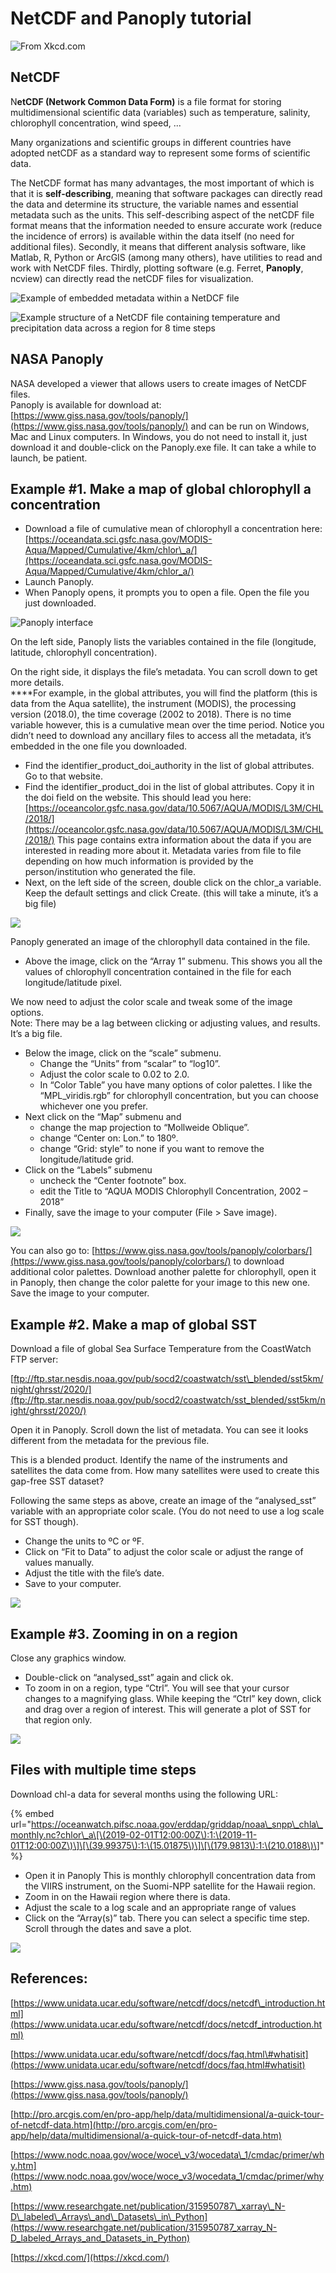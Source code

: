 # NetCDF and Panoply tutorial

![From Xkcd.com](../.gitbook/assets/image%20%2889%29.png)



## NetCDF

N**etCDF \(Network Common Data Form\)** is a file format for storing multidimensional scientific data \(variables\) such as temperature, salinity, chlorophyll concentration, wind speed, ...

Many organizations and scientific groups in different countries have adopted netCDF as a standard way to represent some forms of scientific data.

The NetCDF format has many advantages, the most important of which is that it is **self-describing**, meaning that software packages can directly read the data and determine its structure, the variable names and essential metadata such as the units. This self-describing aspect of the netCDF file format means that the information needed to ensure accurate work \(reduce the incidence of errors\) is available within the data itself \(no need for additional files\). Secondly, it means that different analysis software, like Matlab, R, Python or ArcGIS \(among many others\), have utilities to read and work with NetCDF files. Thirdly, plotting software \(e.g. Ferret, **Panoply**, ncview\) can directly read the netCDF files for visualization.

![Example of embedded metadata within a NetDCF file](../.gitbook/assets/image%20%2862%29.png)

![Example structure of a NetCDF file containing temperature and precipitation data across a region for 8 time steps](../.gitbook/assets/image%20%288%29.png)

## NASA Panoply

NASA developed a viewer that allows users to create images of NetCDF files.  
Panoply is available for download at: [https://www.giss.nasa.gov/tools/panoply/](https://www.giss.nasa.gov/tools/panoply/) and can be run on Windows, Mac and Linux computers. In Windows, you do not need to install it, just download it and double-click on the Panoply.exe file. It can take a while to launch, be patient.

## Example \#1. Make a map of global chlorophyll a concentration

* Download a file of cumulative mean of chlorophyll a concentration here: [https://oceandata.sci.gsfc.nasa.gov/MODIS-Aqua/Mapped/Cumulative/4km/chlor\_a/](https://oceandata.sci.gsfc.nasa.gov/MODIS-Aqua/Mapped/Cumulative/4km/chlor_a/)
* Launch Panoply. 
* When Panoply opens, it prompts you to open a file. Open the file you just downloaded.

![Panoply interface](../.gitbook/assets/image%20%2839%29.png)

On the left side, Panoply lists the variables contained in the file \(longitude, latitude, chlorophyll concentration\). 

On the right side, it displays the file’s metadata. You can scroll down to get more details.   
****For example, in the global attributes, you will find the platform \(this is data from the Aqua satellite\), the instrument \(MODIS\), the processing version \(2018.0\), the time coverage \(2002 to 2018\). There is no time variable however, this is a cumulative mean over the time period. Notice you didn’t need to download any ancillary files to access all the metadata, it’s embedded in the one file you downloaded.

* Find the identifier\_product\_doi\_authority in the list of global attributes. Go to that website. 
* Find the identifier\_product\_doi in the list of global attributes. Copy it in the doi field on the website. This should lead you here: [https://oceancolor.gsfc.nasa.gov/data/10.5067/AQUA/MODIS/L3M/CHL/2018/](https://oceancolor.gsfc.nasa.gov/data/10.5067/AQUA/MODIS/L3M/CHL/2018/)  This page contains extra information about the data if you are interested in reading more about it.  Metadata varies from file to file depending on how much information is provided by the person/institution who generated the file. 
* Next, on the left side of the screen, double click on the chlor\_a variable. Keep the default settings and click Create.  \(this will take a minute, it’s a big file\)

![](../.gitbook/assets/image%20%28181%29.png)

Panoply generated an image of the chlorophyll data contained in the file. 

* Above the image, click on the “Array 1” submenu.  This shows you all the values of chlorophyll concentration contained in the file for each longitude/latitude pixel. 

We now need to adjust the color scale and tweak some of the image options.   
Note: There may be a lag between clicking or adjusting values, and results. It’s a big file. 

* Below the image, click on the “scale” submenu. 
  * Change the “Units” from “scalar” to “log10”. 
  * Adjust the color scale to 0.02 to 2.0.
  * In “Color Table” you have many options of color palettes. I like the “MPL\_viridis.rgb” for chlorophyll concentration, but you can choose whichever one you prefer.  
* Next click on the “Map” submenu and 
  * change the map projection to “Mollweide Oblique”.
  * change “Center on: Lon.” to 180º.
  * change “Grid: style” to none if you want to remove the longitude/latitude grid.  
* Click on the “Labels” submenu 
  * uncheck the “Center footnote” box. 
  * edit the Title to “AQUA MODIS Chlorophyll Concentration, 2002 – 2018”  
* Finally, save the image to your computer \(File &gt; Save image\). 

![](../.gitbook/assets/image%20%2891%29.png)

You can also go to: [https://www.giss.nasa.gov/tools/panoply/colorbars/](https://www.giss.nasa.gov/tools/panoply/colorbars/) to download additional color palettes. Download another palette for chlorophyll, open it in Panoply, then change the color palette for your image to this new one. Save the image to your computer.

## Example \#2. Make a map of global SST

Download a file of global Sea Surface Temperature from the CoastWatch FTP server:

[ftp://ftp.star.nesdis.noaa.gov/pub/socd2/coastwatch/sst\_blended/sst5km/night/ghrsst/2020/](ftp://ftp.star.nesdis.noaa.gov/pub/socd2/coastwatch/sst_blended/sst5km/night/ghrsst/2020/)

Open it in Panoply. Scroll down the list of metadata. You can see it looks different from the metadata for the previous file. 

This is a blended product. Identify the name of the instruments and satellites the data come from. How many satellites were used to create this gap-free SST dataset? 

Following the same steps as above, create an image of the “analysed\_sst” variable with an appropriate color scale. \(You do not need to use a log scale for SST though\).

* Change the units to ºC or ºF. 
* Click on “Fit to Data” to adjust the color scale or adjust the range of values manually. 
* Adjust the title with the file’s date. 
* Save to your computer.

![](../.gitbook/assets/image%20%28104%29.png)

## Example \#3. Zooming in on a region

Close any graphics window. 

* Double-click on “analysed\_sst” again and click ok. 
* To zoom in on a region, type “Ctrl”. You will see that your cursor changes to a magnifying glass. While keeping the “Ctrl” key down, click and drag over a region of interest. This will generate a plot of SST for that region only.

![](../.gitbook/assets/image%20%28173%29.png)

## Files with multiple time steps

Download chl-a data for several months using the following URL:

{% embed url="https://oceanwatch.pifsc.noaa.gov/erddap/griddap/noaa\_snpp\_chla\_monthly.nc?chlor\_a\[\(2019-02-01T12:00:00Z\):1:\(2019-11-01T12:00:00Z\)\]\[\(39.99375\):1:\(15.01875\)\]\[\(179.9813\):1:\(210.0188\)\]" %}

* Open it in Panoply  This is monthly chlorophyll concentration data from the VIIRS instrument, on the Suomi-NPP satellite for the Hawaii region.
* Zoom in on the Hawaii region where there is data. 
* Adjust the scale to a log scale and an appropriate range of values 
* Click on the “Array\(s\)” tab. There you can select a specific time step. Scroll through the dates and save a plot.

![](../.gitbook/assets/image%20%28125%29.png)

## References:

 [https://www.unidata.ucar.edu/software/netcdf/docs/netcdf\_introduction.html](https://www.unidata.ucar.edu/software/netcdf/docs/netcdf_introduction.html) 

[https://www.unidata.ucar.edu/software/netcdf/docs/faq.html\#whatisit](https://www.unidata.ucar.edu/software/netcdf/docs/faq.html#whatisit)

[https://www.giss.nasa.gov/tools/panoply/](https://www.giss.nasa.gov/tools/panoply/) 

[http://pro.arcgis.com/en/pro-app/help/data/multidimensional/a-quick-tour-of-netcdf-data.htm](http://pro.arcgis.com/en/pro-app/help/data/multidimensional/a-quick-tour-of-netcdf-data.htm) 

[https://www.nodc.noaa.gov/woce/woce\_v3/wocedata\_1/cmdac/primer/why.htm](https://www.nodc.noaa.gov/woce/woce_v3/wocedata_1/cmdac/primer/why.htm) 

[https://www.researchgate.net/publication/315950787\_xarray\_N-D\_labeled\_Arrays\_and\_Datasets\_in\_Python](https://www.researchgate.net/publication/315950787_xarray_N-D_labeled_Arrays_and_Datasets_in_Python) 

[https://xkcd.com/](https://xkcd.com/)











